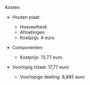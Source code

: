 Kosten:
- Houten plaat:
  - Hoeveelheid: 
  - Afmetingen: 
  - Kostprijs: 4 euro
- Componenten:
  - Kostprijs: 13,77 euro

- Voorlopig totaal: 17,77 euro
  - Voorlopige deeling: 8,885 euro

